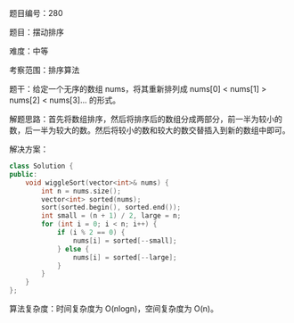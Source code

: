 题目编号：280

题目：摆动排序

难度：中等

考察范围：排序算法

题干：给定一个无序的数组 nums，将其重新排列成 nums[0] < nums[1] > nums[2] < nums[3]... 的形式。

解题思路：首先将数组排序，然后将排序后的数组分成两部分，前一半为较小的数，后一半为较大的数。然后将较小的数和较大的数交替插入到新的数组中即可。

解决方案：

```cpp
class Solution {
public:
    void wiggleSort(vector<int>& nums) {
        int n = nums.size();
        vector<int> sorted(nums);
        sort(sorted.begin(), sorted.end());
        int small = (n + 1) / 2, large = n;
        for (int i = 0; i < n; i++) {
            if (i % 2 == 0) {
                nums[i] = sorted[--small];
            } else {
                nums[i] = sorted[--large];
            }
        }
    }
};
```

算法复杂度：时间复杂度为 O(nlogn)，空间复杂度为 O(n)。